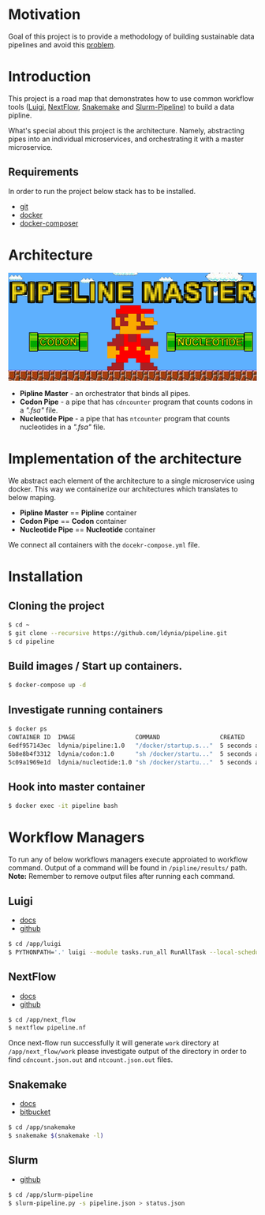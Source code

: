 # Motivation
Goal of this project is to provide a methodology of building sustainable data pipelines and avoid this [problem](https://www.youtube.com/watch?v=7NzH1Gx8-4E&t=6m35s&autoplay=1).

# Introduction
This project is a road map that demonstrates how to use common workflow tools ([Luigi](https://luigi.readthedocs.io/en/latest/index.html), [NextFlow](https://www.nextflow.io/docs/latest/index.html), [Snakemake](https://snakemake.readthedocs.io/en/stable/) and [Slurm-Pipeline](https://github.com/acorg/slurm-pipeline)) to build a data pipline.

What's special about this project is the architecture. Namely, abstracting pipes into an individual microservices, and orchestrating it with a master microservice.

## Requirements
In order to run the project below stack has to be installed.
* [git](https://git-scm.com/downloads)
* [docker](https://docs.docker.com/engine/installation/)
* [docker-composer](https://docs.docker.com/compose/install/)

# Architecture
![architecture](docs/img/architecture.png)

- **Pipline Master** - an orchestrator that binds all pipes.
- **Codon Pipe** - a pipe that has `cdncounter` program that counts codons in a *".fsa"* file.
- **Nucleotide Pipe** - a pipe that has `ntcounter` program that counts nucleotides in a *".fsa"* file.

# Implementation of the architecture
We abstract each element of the architecture to a single microservice using docker. This way we containerize our architectures which translates to below maping.

- **Pipline Master** == **Pipline** container
- **Codon Pipe** == **Codon** container
- **Nucleotide Pipe** == **Nucleotide** container

We connect all containers with the `docekr-compose.yml` file.

# Installation

## Cloning the project
```bash
$ cd ~
$ git clone --recursive https://github.com/ldynia/pipeline.git
$ cd pipeline
```

## Build images / Start up containers.
```Bash
$ docker-compose up -d
```

## Investigate running containers
```Bash
$ docker ps
CONTAINER ID  IMAGE                 COMMAND                 CREATED       STATUS        PORTS   NAMES
6edf957143ec  ldynia/pipeline:1.0   "/docker/startup.s..."  5 seconds ago Up 3 seconds  22/tcp  pipeline
5b8e8b4f3312  ldynia/codon:1.0      "sh /docker/startu..."  5 seconds ago Up 4 seconds          codon
5c09a1969e1d  ldynia/nucleotide:1.0 "sh /docker/startu..."  5 seconds ago Up 4 seconds          nucleotide
```

## Hook into master container
```Bash
$ docker exec -it pipeline bash
```

# Workflow Managers
To run any of below workflows managers execute approiated to workflow command. Output of a command will be found in `/pipline/results/` path. **Note:** Remember to remove output files after running each command.

## Luigi

* [docs](https://luigi.readthedocs.io/en/latest/index.html)
* [github](https://github.com/spotify/luigi)

```bash
$ cd /app/luigi
$ PYTHONPATH='.' luigi --module tasks.run_all RunAllTask --local-scheduler
```

## NextFlow

* [docs](https://www.nextflow.io/docs/latest/index.html)
* [github](https://github.com/nextflow-io/nextflow)

```bash
$ cd /app/next_flow
$ nextflow pipeline.nf
```
Once next-flow run successfully it will generate `work` directory at `/app/next_flow/work` please investigate output of the directory in order to find `cdncount.json.out` and `ntcount.json.out` files.

## Snakemake

* [docs](https://snakemake.readthedocs.io/en/stable/)
* [bitbucket](https://bitbucket.org/snakemake/snakemake/src)

```bash
$ cd /app/snakemake
$ snakemake $(snakemake -l)
```

## Slurm

* [github](https://github.com/acorg/slurm-pipeline)

```bash
$ cd /app/slurm-pipeline
$ slurm-pipeline.py -s pipeline.json > status.json
```
